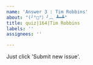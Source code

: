 ```yaml
---
name: 'Answer 3 : Tim Robbins'
about: "(╯°□°）╯︵ ┻━┻"
title: quiz|164|Tim Robbins
labels: ''
assignees: ''

---
```


Just click 'Submit new issue'.
